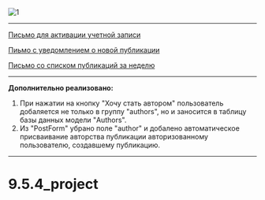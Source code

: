 ![1](https://user-images.githubusercontent.com/108303572/210212000-8a6d8d52-2112-4b4f-a36c-77c23af5b7e5.jpg)
***
[Письмо для активации учетной записи](https://disk.yandex.ru/i/G01btBUpWoMl0Q)

[Пиьмо с уведомлением о новой публикации](https://disk.yandex.ru/i/LVc2wuXR74WcBA)

[Письмо со списком публикаций за неделю](https://disk.yandex.ru/i/wdL4DPBx372NUg)
***
**Дополнительно реализовано:**
1. При нажатии на кнопку "Хочу стать автором" пользователь добаляется не только в группу "authors", но и заносится в таблицу базы данных модели "Authors".
2. Из "PostForm" убрано поле "author" и добалено автоматическое присваивание авторства публикации авторизованному пользователю, создавшему публикацию. 
***
# 9.5.4_project
